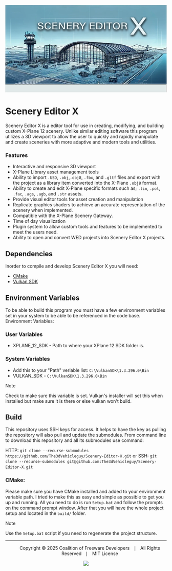 ![SceneryEditorX-Banner](assets/textures/splash_screen.png)
# Scenery Editor X 
Scenery Editor X is a editor tool for use in creating, modifying, and building custom X-Plane 12 scenery. Unlike similar editing software this program utilizes a 3D viewport to allow the user to quickly and rapidly manipulate and create sceneries with more adaptive and modern tools and utilities. 

### Features
* Interactive and responsive 3D viewport
* X-Plane Library asset management tools
* Ability to import `.USD`, `.obj`,`.obj8`, `.fbx`, and `.gltf` files and export with the project as a library item converted into the X-Plane `.obj8` format. 
* Ability to create and edit X-Plane specific formats such as; `.lin`,  `.pol`, `.fac`, `.ags`, `.agb`, and `.str` assets.
* Provide visual editor tools for asset creation and manipulation
* Replicate graphics shaders to achieve an accurate representation of the scenery when implemented. 
* Compatible with the X-Plane Scenery Gateway.
* Time of day visualization 
* Plugin system to allow custom tools and features to be implemented to meet the users need. 
* Ability to open and convert WED projects into Scenery Editor X projects.

## Dependencies
Inorder to compile and develop Scenery Editor X you will need:

* [CMake](https://cmake.org/download/)
* [Vulkan SDK](https://vulkan.lunarg.com/sdk/home#windows)

## Environment Variables 
To be able to build this program you must have a few environment variables set in your system to be able to be referenced in the code base.
Environment Variables:
### User Variables
* XPLANE_12_SDK - Path to where your XPlane 12 SDK folder is.

### System Variables
* Add this to your "Path" veriable list: `C:\VulkanSDK\1.3.296.0\Bin`
* VULKAN_SDK - `C:\VulkanSDK\1.3.296.0\Bin`

> [!NOTE]
> Check to make sure this variable is set. Vulkan's installer will set this when installed but make sure it is there or else vulkan won't build.

## Build

This repository uses SSH keys for access. It helps to have the key as pulling the repository will also pull and update the submodules.
From command line to download this repository and all its submodules use command: 

HTTP: `git clone --recurse-submodules https://github.com/The3dVehicleguy/Scenery-Editor-X.git`
or
SSH: `git clone --recurse-submodules git@github.com:The3dVehicleguy/Scenery-Editor-X.git`

### CMake:
Please make sure you have CMake installed and added to your environment variable path.
I tried to make this as easy and simple as possible to get you up and running. All you need to do is run `Setup.bat` and follow the prompts on the command prompt window.
After that you will have the whole project setup and located in the `build/` folder.

> [!NOTE]
> Use the `Setup.bat` script if you need to regenerate the project structure.


---
<div align="center">
  <ul>
    <a style="text-align: center, font-style: bold">Copyright © 2025 Coalition of Freeware Developers</a>
    <a style="text-align: center, font-style: bold, padding: 12">&ensp;&#10072;&ensp;</a>
    <a style="text-align: center, font-style: bold">All Rights Reserved</a>
    <a style="text-align: center, font-style: bold, padding: 12">&ensp;&#10072;&ensp;</a>
    <a style="text-align: center, font-style: bold">MIT License</a>
  </ul>
</div>
<div align="center">
<img src=https://github.com/user-attachments/assets/1d752157-ed53-4f5e-80f9-21c2fdcb2537 width=40%>
</div>
